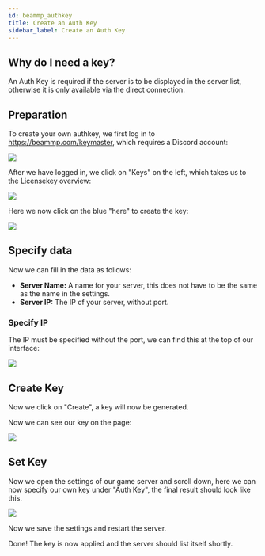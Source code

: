 ```yaml
---
id: beammp_authkey
title: Create an Auth Key
sidebar_label: Create an Auth Key
---
```


## Why do I need a key?

An Auth Key is required if the server is to be displayed in the server list, otherwise it is only available via the direct connection.


## Preparation
To create your own authkey, we first log in to https://beammp.com/keymaster, which requires a Discord account:


![](https://screensaver01.zap-hosting.com/index.php/s/o5nz7rWerpdNKTn/preview)

After we have logged in, we click on "Keys" on the left, which takes us to the Licensekey overview:

![](https://screensaver01.zap-hosting.com/index.php/s/TTygLqJREr84oiN/preview)

Here we now click on the blue "here" to create the key:

![](https://screensaver01.zap-hosting.com/index.php/s/j4yos8eqTXRDJf8/preview)


## Specify data

Now we can fill in the data as follows:

- **Server Name:** A name for your server, this does not have to be the same as the name in the settings.
- **Server IP:** The IP of your server, without port.


### Specify IP

The IP must be specified without the port, we can find this at the top of our interface:

![](https://screensaver01.zap-hosting.com/index.php/s/mN7miNdo3SBzMwo/preview)

## Create Key

Now we click on "Create", a key will now be generated.

Now we can see our key on the page:

![](https://screensaver01.zap-hosting.com/index.php/s/oMnHLE9SgBn3nyq/preview)

## Set Key

Now we open the settings of our game server and scroll down, here we can now specify our own key under "Auth Key", the final result should look like this.

![](https://screensaver01.zap-hosting.com/index.php/s/w6cB4pB9Fyde426/preview)

Now we save the settings and restart the server.

Done! The key is now applied and the server should list itself shortly.